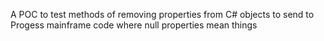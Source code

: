A POC to test methods of removing properties from C# objects to send to Progess mainframe code where null properties mean things
